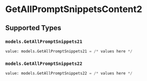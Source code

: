 # GetAllPromptSnippetsContent2


## Supported Types

### `models.GetAllPromptSnippets21`

```python
value: models.GetAllPromptSnippets21 = /* values here */
```

### `models.GetAllPromptSnippets22`

```python
value: models.GetAllPromptSnippets22 = /* values here */
```

